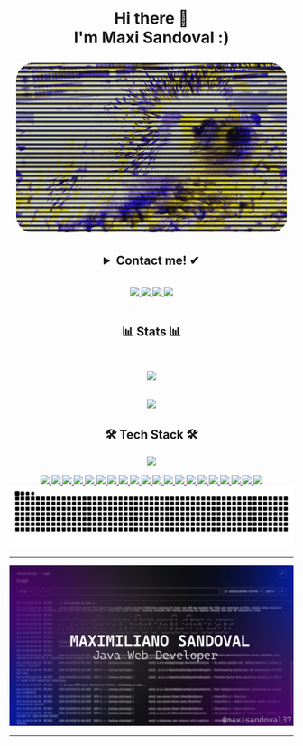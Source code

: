 <h1 align="center">Hi there 👋<br>I'm Maxi Sandoval :)
 <p></p>
 <img src="https://raw.githubusercontent.com/maxisandoval37/maxisandoval37/master/images/rounded_craig_comp.gif" />
 <br>
</h1>

<h2 align="center">
 <details align="center">
  <summary align="center">Contact me! ✔</summary>
     <br>
     <p>• Buenos Aires - Argentina</p>
     <p>• <a href="mailto:maxisandoval98@gmail.com">maxisandoval98@gmail.com</a></p>
 </details>
</h2>

<p align="center">
<br>

 <a href="https://maxisandoval.dev.ar/" target="_blank">
  <img src="https://img.icons8.com/fluent/48/000000/domain--v1.png" />
 </a>
  
 <a href="https://www.youtube.com/watch?v=-AV4LfKtlTk&list=PLfwQfDfaNmvq1o1aQMyzdcimX8QOgPBHx&index=2&t=0s/" target="_blank">
  <img src="https://img.icons8.com/fluent/48/000000/youtube.png" />
 </a>

 <a href="https://www.linkedin.com/in/maximiliano-sandoval/" target="_blank">
  <img src="https://img.icons8.com/fluent/48/000000/linkedin.png" />
 </a>
  
 <a href="https://www.instagram.com/maxisandoval37/" target="_blank">
  <img src="https://img.icons8.com/fluent/48/000000/instagram-new.png" />
 </a>
 <br><br>
</p>

<h2 align="center">📊 Stats 📊</h2>
<br>
<p align="center">
 <a href="#" alt="Most used languages">
  <img src="https://github-readme-stats.vercel.app/api/top-langs/?username=maxisandoval37&theme=dracula&layout=compact" />
 </a>
 <br><br>
</p>

<p align="center">
 <a href="#" alt="github stats">
  <img src="https://github-readme-stats.vercel.app/api?username=maxisandoval37&theme=dracula&show_icons=true&layout=compact" />
 </a>
</p>

<h2 align="center">🛠 Tech Stack 🛠</h2>
<p align="center">
 <a href="#" alt="github stats">
  <img src="https://readme-typing-svg.demolab.com/?font=BlinkMacSystemFont&size=34&pause=1000&color=f0f6fc&width=435&lines=C%3A%5CUsers%5Cmaxisandoval37" />
 </a>
</p>
<p align="center">
    <a href="#" alt="Tech Stack">
    <!--https://simpleicons.org-->
    <img src="https://img.shields.io/badge/Java-ED8B00?style=for-the-badge&logo=openjdk&logoColor=white"/>
    <img src="https://img.shields.io/badge/Git-FFF?style=for-the-badge&logo=git" />
     <img src="https://img.shields.io/badge/intellij%20idea-c97af3?style=for-the-badge&logo=intellijidea&logoColor=000000" />
    <img src="https://img.shields.io/badge/Maven-ffc7fb?style=for-the-badge&logo=apache&logoColor=cc1c33" />
    <img src="https://img.shields.io/badge/junit/Mockito-dd5149?style=for-the-badge&logo=junit5&logoColor=20a262" />
    <img src="https://img.shields.io/badge/selenium-00b400?style=for-the-badge&logo=selenium&logoColor=ffffff" />
    <img src="https://img.shields.io/badge/Spring%20Boot-6DB33F?style=for-the-badge&logo=springboot&logoColor=white" />
    <img src="https://img.shields.io/badge/Spring%20Security-white?style=for-the-badge&logo=springsecurity&logoColor=6DB33F" />
    <img src="https://img.shields.io/badge/sql-02569B?style=for-the-badge&logo=mysql&logoColor=white" />
    <img src="https://img.shields.io/badge/Hibernate-05122A?style=for-the-badge&logo=hibernate" />
    <img src="https://img.shields.io/badge/Kotlin-0095D5?&style=for-the-badge&logo=kotlin&logoColor=white" />
    <img src="https://img.shields.io/badge/Android-3DDC84?style=for-the-badge&logo=android&logoColor=white" />
    <img src="https://img.shields.io/badge/JavaScript-F7DF1E?style=for-the-badge&logo=javascript&logoColor=black" />
    <img src="https://img.shields.io/badge/HTML5-E34F26?style=for-the-badge&logo=html5&logoColor=white" />
    <img src="https://img.shields.io/badge/CSS3-1572B6?style=for-the-badge&logo=css3&logoColor=white" />
    <img src="https://img.shields.io/badge/Bootstrap-563D7C?style=for-the-badge&logo=bootstrap&logoColor=white" />
    <img src="https://img.shields.io/badge/react%20js-FFF?style=for-the-badge&logo=react&logoColor=cian" />
    <img src="https://img.shields.io/badge/thymeleaf-7b7770?style=for-the-badge&logo=thymeleaf&logoColor=005f0f" />
    <img src="https://img.shields.io/badge/Docker-abdbe3?style=for-the-badge&logo=docker&logoColor=cian" />
    <img src="https://img.shields.io/badge/jenkins-d33833?style=for-the-badge&logo=jenkins&logoColor=fff" />
  </a>

   <img src="https://raw.githubusercontent.com/maxisandoval37/maxisandoval37/output/github-contribution-grid-snake-dark.svg" />
 
</p>

<p align="center">
 <hr/>
  <a href="#" alt="principal">
   <img src="https://raw.githubusercontent.com/maxisandoval37/maxisandoval37/refs/heads/master/images/banner-new.png" />
  </a>
 <hr/>
</p>

<!--
  __  __     _    __  __  ___   ___     _     _  _   ___     ___   __   __    _     _      ____  ____ 
 |  \/  |   /_\   \ \/ / |_ _| / __|   /_\   | \| | |   \   / _ \  \ \ / /   /_\   | |    |__ / |__  |
 | |\/| |  / _ \   >  <   | |  \__ \  / _ \  | .` | | |) | | (_) |  \ V /   / _ \  | |__   |_ \   / / 
 |_|  |_| /_/ \_\ /_/\_\ |___| |___/ /_/ \_\ |_|\_| |___/   \___/    \_/   /_/ \_\ |____| |___/  /_/  

-->

